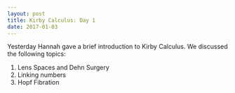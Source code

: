 ```yaml
---
layout: post
title: Kirby Calculus: Day 1
date: 2017-01-03
---
```


Yesterday Hannah gave a brief introduction to Kirby Calculus. We discussed the following topics:
<ol>
  <li>Lens Spaces and Dehn Surgery</li>
  <li>Linking numbers</li>
  <li>Hopf Fibration</li>
</ol>
